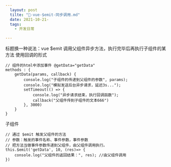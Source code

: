 ```yaml
---
  layout: post
  tilte: "🌽-vue-$emit-同步调用.md"
  date: 2021-10-21-
  tags: 
    - 开发日常

---
```


标题换一种说法：vue $emit 调用父组件异步方法，执行完毕后再执行子组件的某方法
使用回调的形式
```
// 组件的html中添加事件 @getData="getData"
methods : {
	getData(params, callback) {
		console.log("子组件的传递到父组件的参数", params);
		console.log("模拟发送后台异步请求，延迟3s...");
		setTimeout(() => {
			console.log("异步请求结束，执行回调函数");
			callback("父组件传到子组件的文本666")
		}, 3000)
	}
} 

```
子组件
```
// 通过 $emit 触发父组件的方法
// 参数：触发的事件名称、事件参数，事件参数
// 把方法当做事件参数传递到父组件，由父组件调用执行。
this.$emit('getData', 10, (res)=> {
	console.log("父组件的返回结果：", res); //由父组件调用
})

```
